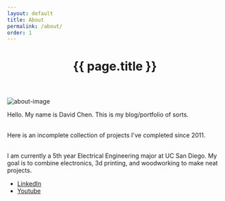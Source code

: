 ```yaml
---
layout: default
title: About
permalink: /about/
order: 1
---
```

<header class="post-header">
  <h1 class="post-title" itemprop="name headline">{{ page.title }}</h1>
  </header>

![about-image]({{site.url}}/assets/bird.jpg)

<div class="about-text">
Hello. My name is David Chen. This is my blog/portfolio of sorts. <br><br>

Here is an incomplete collection of projects I've completed since 2011. <br><br>

I am currently a 5th year Electrical Engineering major at UC San Diego. My goal is to combine electronics, 3d printing, and woodworking to make neat projects.

<ul>
  <li><a href="https://www.linkedin.com/in/david-chen-ucsd/">LinkedIn</a></li>
  <li><a href="https://www.youtube.com/channel/UCLvIbwIQ2eP4IVajvxhJcAw?">Youtube</a></li>
</ul>

</div>
